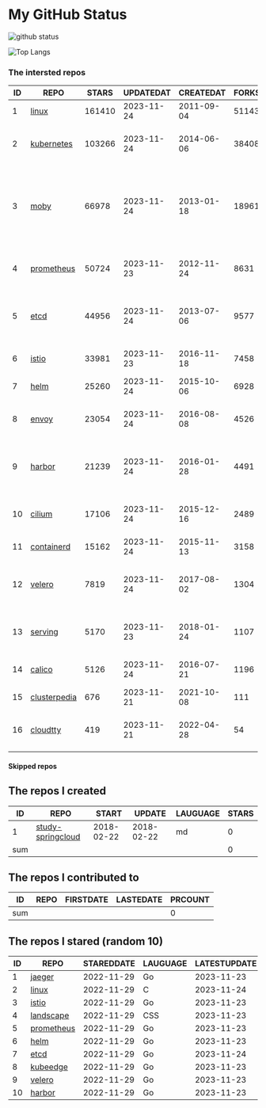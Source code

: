 # My GitHub Status

<img src="https://github-readme-stats-1.yihong0618.vercel.app/api?username=daoqingniu&show_icons=true&&&hide_title=true&count_private=true" alt="github status" />

![Top Langs](https://github-readme-stats-1.yihong0618.vercel.app/api/top-langs/?username=daoqingniu&layout=compact)

<!--START_SECTION:github_repos-->
### The intersted repos
| ID |                              REPO                               | STARS  | UPDATEDAT  | CREATEDAT  | FORKSCOUNT |                                                DESCRIPTIONS                                                |
|----|-----------------------------------------------------------------|--------|------------|------------|------------|------------------------------------------------------------------------------------------------------------|
|  1 | [linux](https://github.com/torvalds/linux)                      | 161410 | 2023-11-24 | 2011-09-04 |      51143 | Linux kernel source tree                                                                                   |
|  2 | [kubernetes](https://github.com/kubernetes/kubernetes)          | 103266 | 2023-11-24 | 2014-06-06 |      38408 | Production-Grade Container Scheduling and Management                                                       |
|  3 | [moby](https://github.com/moby/moby)                            |  66978 | 2023-11-24 | 2013-01-18 |      18961 | The Moby Project - a collaborative project for the container ecosystem to assemble container-based systems |
|  4 | [prometheus](https://github.com/prometheus/prometheus)          |  50724 | 2023-11-23 | 2012-11-24 |       8631 | The Prometheus monitoring system and time series database.                                                 |
|  5 | [etcd](https://github.com/etcd-io/etcd)                         |  44956 | 2023-11-24 | 2013-07-06 |       9577 | Distributed reliable key-value store for the most critical data of a distributed system                    |
|  6 | [istio](https://github.com/istio/istio)                         |  33981 | 2023-11-23 | 2016-11-18 |       7458 | Connect, secure, control, and observe services.                                                            |
|  7 | [helm](https://github.com/helm/helm)                            |  25260 | 2023-11-24 | 2015-10-06 |       6928 | The Kubernetes Package Manager                                                                             |
|  8 | [envoy](https://github.com/envoyproxy/envoy)                    |  23054 | 2023-11-24 | 2016-08-08 |       4526 | Cloud-native high-performance edge/middle/service proxy                                                    |
|  9 | [harbor](https://github.com/goharbor/harbor)                    |  21239 | 2023-11-24 | 2016-01-28 |       4491 | An open source trusted cloud native registry project that stores, signs, and scans content.                |
| 10 | [cilium](https://github.com/cilium/cilium)                      |  17106 | 2023-11-24 | 2015-12-16 |       2489 | eBPF-based Networking, Security, and Observability                                                         |
| 11 | [containerd](https://github.com/containerd/containerd)          |  15162 | 2023-11-24 | 2015-11-13 |       3158 | An open and reliable container runtime                                                                     |
| 12 | [velero](https://github.com/vmware-tanzu/velero)                |   7819 | 2023-11-24 | 2017-08-02 |       1304 | Backup and migrate Kubernetes applications and their persistent volumes                                    |
| 13 | [serving](https://github.com/knative/serving)                   |   5170 | 2023-11-23 | 2018-01-24 |       1107 | Kubernetes-based, scale-to-zero, request-driven compute                                                    |
| 14 | [calico](https://github.com/projectcalico/calico)               |   5126 | 2023-11-24 | 2016-07-21 |       1196 | Cloud native networking and network security                                                               |
| 15 | [clusterpedia](https://github.com/clusterpedia-io/clusterpedia) |    676 | 2023-11-21 | 2021-10-08 |        111 | The Encyclopedia of Kubernetes clusters                                                                    |
| 16 | [cloudtty](https://github.com/cloudtty/cloudtty)                |    419 | 2023-11-21 | 2022-04-28 |         54 | A Friendly Kubernetes CloudShell (Web Terminal) !                                                          |



#### Skipped repos
<!--END_SECTION:github_repos-->

<!--START_SECTION:my_github-->
## The repos I created
| ID  |                                 REPO                                 |   START    |   UPDATE   | LAUGUAGE | STARS |
|-----|----------------------------------------------------------------------|------------|------------|----------|-------|
|   1 | [study-springcloud](https://github.com/daoqingniu/study-springcloud) | 2018-02-22 | 2018-02-22 | md       |     0 |
| sum |                                                                      |            |            |          |     0 |

## The repos I contributed to
| ID  | REPO | FIRSTDATE | LASTEDATE | PRCOUNT |
|-----|------|-----------|-----------|---------|
| sum |      |           |           |       0 |

## The repos I stared (random 10)
| ID |                          REPO                          | STAREDDATE | LAUGUAGE | LATESTUPDATE |
|----|--------------------------------------------------------|------------|----------|--------------|
|  1 | [jaeger](https://github.com/jaegertracing/jaeger)      | 2022-11-29 | Go       | 2023-11-23   |
|  2 | [linux](https://github.com/torvalds/linux)             | 2022-11-29 | C        | 2023-11-24   |
|  3 | [istio](https://github.com/istio/istio)                | 2022-11-29 | Go       | 2023-11-23   |
|  4 | [landscape](https://github.com/cncf/landscape)         | 2022-11-29 | CSS      | 2023-11-23   |
|  5 | [prometheus](https://github.com/prometheus/prometheus) | 2022-11-29 | Go       | 2023-11-23   |
|  6 | [helm](https://github.com/helm/helm)                   | 2022-11-29 | Go       | 2023-11-23   |
|  7 | [etcd](https://github.com/etcd-io/etcd)                | 2022-11-29 | Go       | 2023-11-24   |
|  8 | [kubeedge](https://github.com/kubeedge/kubeedge)       | 2022-11-29 | Go       | 2023-11-23   |
|  9 | [velero](https://github.com/vmware-tanzu/velero)       | 2022-11-29 | Go       | 2023-11-23   |
| 10 | [harbor](https://github.com/goharbor/harbor)           | 2022-11-29 | Go       | 2023-11-23   |

<!--END_SECTION:my_github-->
